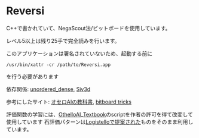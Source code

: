 # Reversi
C++で書かれていて、NegaScout法/ビットボードを使用しています。

レベル5以上は残り25手で完全読みを行います。

このアプリケーションは署名されていないため、起動する前に
```
/usr/bin/xattr -cr /path/to/Reversi.app
```
を行う必要があります

依存関係: 
[unordered_dense](https://github.com/martinus/unordered_dense),
[Siv3d](https://siv3d.github.io/)

参考にしたサイト:
[オセロAIの教科書](https://note.com/nyanyan_cubetech/m/m54104c8d2f12),
[bitboard tricks](http://www.amy.hi-ho.ne.jp/okuhara/bitboard.htm)

評価関数の学習には、[OthelloAI_Textbook](https://github.com/Nyanyan/OthelloAI_Textbook)のscriptを作者の許可を得て改変して使用しています
石評価パターンは[Logistelloで提案された](https://skatgame.net/mburo/ps/improve.pdf)ものをそのまま利用しています。
